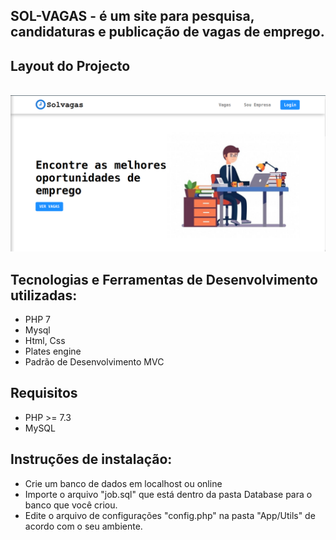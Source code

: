 ## SOL-VAGAS - é um  site para pesquisa, candidaturas e publicação de vagas de emprego. 


##  Layout do Projecto

<br>

<img src="./layout.png">

## Tecnologias e Ferramentas de Desenvolvimento utilizadas:
* PHP 7
* Mysql
* Html, Css
* Plates engine
* Padrão de Desenvolvimento MVC
##

## Requisitos
* PHP >= 7.3
* MySQL
##

## Instruções de instalação:
* Crie um banco de dados em localhost ou online
* Importe o arquivo "job.sql" que está dentro da pasta Database para o banco que você criou.
* Edite o arquivo de configurações "config.php" na pasta "App/Utils" de acordo com o seu ambiente.
##
